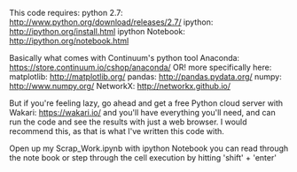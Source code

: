This code requires:
python 2.7: http://www.python.org/download/releases/2.7/
ipython: http://ipython.org/install.html
ipython Notebook: http://ipython.org/notebook.html


Basically what comes with Continuum's python tool
Anaconda: https://store.continuum.io/cshop/anaconda/
    OR! more specifically here:
    matplotlib: http://matplotlib.org/
    pandas: http://pandas.pydata.org/
    numpy: http://www.numpy.org/
        NetworkX: http://networkx.github.io/


But if you're feeling lazy,
go ahead and get a free Python cloud server with
Wakari: https://wakari.io/
and you'll have everything you'll need,
and can run the code and see the results with just a web browser.
I would recommend this,
as that is what I've written this code with.


Open up my Scrap_Work.ipynb with ipython Notebook
you can read through the note book
or step through the cell execution by hitting 'shift' + 'enter'